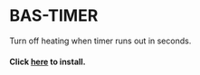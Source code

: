 # BAS-TIMER
Turn off heating when timer runs out in seconds.

#### Click [here](https://github.com/MihailoVukorep/BAS-TIMER/raw/master/bas-timer.js) to install.
